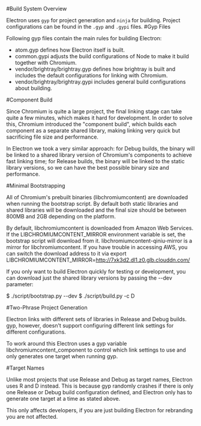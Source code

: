 #Build System Overview

Electron uses `gyp` for project generation and `ninja` for building. Project configurations can be found in the `.gyp` and `.gypi` files.
#Gyp Files

Following gyp files contain the main rules for building Electron:

  * atom.gyp defines how Electron itself is built.
  * common.gypi adjusts the build configurations of Node to make it build together with Chromium.
  * vendor/brightray/brightray.gyp defines how brightray is built and includes the default configurations for linking      with Chromium.
  * vendor/brightray/brightray.gypi includes general build configurations about building.

#Component Build

Since Chromium is quite a large project, the final linking stage can take quite a few minutes, which makes it hard for development. In order to solve this, Chromium introduced the "component build", which builds each component as a separate shared library, making linking very quick but sacrificing file size and performance.

In Electron we took a very similar approach: for Debug builds, the binary will be linked to a shared library version of Chromium's components to achieve fast linking time; for Release builds, the binary will be linked to the static library versions, so we can have the best possible binary size and performance.

#Minimal Bootstrapping

All of Chromium's prebuilt binaries (libchromiumcontent) are downloaded when running the bootstrap script. By default both static libraries and shared libraries will be downloaded and the final size should be between 800MB and 2GB depending on the platform.

By default, libchromiumcontent is downloaded from Amazon Web Services. If the LIBCHROMIUMCONTENT_MIRROR environment variable is set, the bootstrap script will download from it. libchromiumcontent-qiniu-mirror is a mirror for libchromiumcontent. If you have trouble in accessing AWS, you can switch the download address to it via export LIBCHROMIUMCONTENT_MIRROR=http://7xk3d2.dl1.z0.glb.clouddn.com/

If you only want to build Electron quickly for testing or development, you can download just the shared library versions by passing the --dev parameter:

$ ./script/bootstrap.py --dev
$ ./script/build.py -c D

#Two-Phrase Project Generation

Electron links with different sets of libraries in Release and Debug builds. gyp, however, doesn't support configuring different link settings for different configurations.

To work around this Electron uses a gyp variable libchromiumcontent_component to control which link settings to use and only generates one target when running gyp.

#Target Names

Unlike most projects that use Release and Debug as target names, Electron uses R and D instead. This is because gyp randomly crashes if there is only one Release or Debug build configuration defined, and Electron only has to generate one target at a time as stated above.

This only affects developers, if you are just building Electron for rebranding you are not affected.
